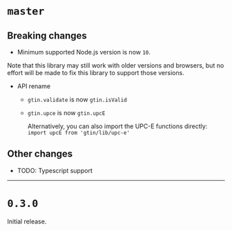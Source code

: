 `master`
===

## Breaking changes

- Minimum supported Node.js version is now `10`.

Note that this library may still work with older versions and browsers, but no
effort will be made to fix this library to support those versions.

- API rename
  - `gtin.validate` is now `gtin.isValid`
  - `gtin.upce` is now `gtin.upcE`

    Alternatively, you can also import the UPC-E functions directly:
    `import upcE from 'gtin/lib/upc-e'`

## Other changes

- TODO: Typescript support

--------------------------------------------------------------------------------

`0.3.0`
===

Initial release.